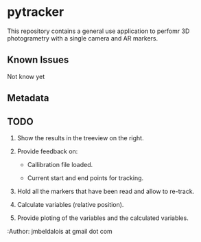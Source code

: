 pytracker 
=============
This repository contains a general use application to perfomr 3D photogrametry with a single camera and AR markers.


Known Issues
------------

Not know yet


Metadata
--------

TODO
----

1. Show the results in the treeview on the right.

2. Provide feedback on:

    * Callibration file loaded.

    * Current start and end points for tracking.
    
3. Hold all the markers that have been read and allow to re-track.

4. Calculate variables (relative position).

5. Provide ploting of the variables and the calculated variables.

:Author: jmbeldalois at gmail dot com